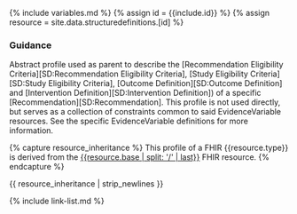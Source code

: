 {% include variables.md %}
{% assign id = {{include.id}} %}
{% assign resource = site.data.structuredefinitions.[id] %}

### Guidance

Abstract profile used as parent to describe the [Recommendation Eligibility Criteria][SD:Recommendation Eligibility Criteria], [Study Eligibility Criteria][SD:Study Eligibility Criteria], [Outcome Definition][SD:Outcome Definition] and [Intervention Definition][SD:Intervention Definition]) of a specific [Recommendation][SD:Recommendation]. This profile is not used directly, but serves as a collection of constraints common to said EvidenceVariable resources. See the specific EvidenceVariable definitions for more information.


{% capture resource_inheritance %}
This profile of a FHIR {{resource.type}} is derived from the [{{resource.base | split: '/' | last}}]({{resource.base}}) FHIR resource.
{% endcapture %}

{{ resource_inheritance | strip_newlines }}

{% include link-list.md %}
